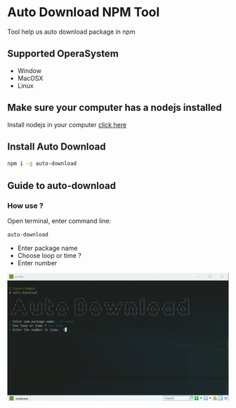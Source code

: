 # Auto Download NPM Tool

Tool help us auto download package in npm

## Supported OperaSystem
* Window
* MacOSX
* Linux

## Make sure your computer has a nodejs installed
Install nodejs in your computer [click here](https://nodejs.org/en/)

## Install Auto Download

```bash
npm i -g auto-download
```

## Guide to auto-download

### How use ?
Open terminal, enter command line:

```bash
auto-download
```
* Enter package name
* Choose loop or time ?
* Enter number

![auto download](./images/auto-download.png)
